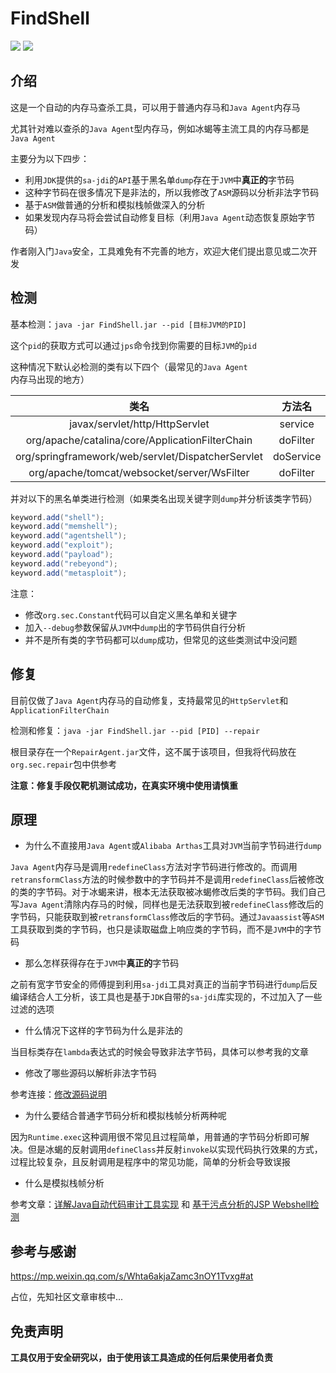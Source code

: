 # FindShell

![](https://img.shields.io/badge/build-passing-brightgreen)
![](https://img.shields.io/badge/Java-8-red)

## 介绍 

这是一个自动的内存马查杀工具，可以用于普通内存马和`Java Agent`内存马

尤其针对难以查杀的`Java Agent`型内存马，例如冰蝎等主流工具的内存马都是`Java Agent`

主要分为以下四步：

- 利用`JDK`提供的`sa-jdi`的`API`基于黑名单`dump`存在于`JVM`中**真正的**字节码
- 这种字节码在很多情况下是非法的，所以我修改了`ASM`源码以分析非法字节码
- 基于`ASM`做普通的分析和模拟栈帧做深入的分析
- 如果发现内存马将会尝试自动修复目标（利用`Java Agent`动态恢复原始字节码）

作者刚入门`Java`安全，工具难免有不完善的地方，欢迎大佬们提出意见或二次开发

## 检测

基本检测：`java -jar FindShell.jar --pid [目标JVM的PID]`

这个`pid`的获取方式可以通过`jps`命令找到你需要的目标`JVM`的`pid`

这种情况下默认必检测的类有以下四个（最常见的`Java Agent`内存马出现的地方）

|                        类名                         |    方法名    | 
|:-------------------------------------------------:|:---------:|
|          javax/servlet/http/HttpServlet           |  service  |
|  org/apache/catalina/core/ApplicationFilterChain  | doFilter  |
| org/springframework/web/servlet/DispatcherServlet | doService |
|    org/apache/tomcat/websocket/server/WsFilter    | doFilter  |

并对以下的黑名单类进行检测（如果类名出现关键字则`dump`并分析该类字节码）

```java
keyword.add("shell");
keyword.add("memshell");
keyword.add("agentshell");
keyword.add("exploit");
keyword.add("payload");
keyword.add("rebeyond");
keyword.add("metasploit");
```

注意：

- 修改`org.sec.Constant`代码可以自定义黑名单和关键字
- 加入`--debug`参数保留从`JVM`中`dump`出的字节码供自行分析
- 并不是所有类的字节码都可以`dump`成功，但常见的这些类测试中没问题

## 修复

目前仅做了`Java Agent`内存马的自动修复，支持最常见的`HttpServlet`和`ApplicationFilterChain`

检测和修复：`java -jar FindShell.jar --pid [PID] --repair`

根目录存在一个`RepairAgent.jar`文件，这不属于该项目，但我将代码放在`org.sec.repair`包中供参考

**注意：修复手段仅靶机测试成功，在真实环境中使用请慎重**

## 原理

- 为什么不直接用`Java Agent`或`Alibaba Arthas`工具对`JVM`当前字节码进行`dump`

`Java Agent`内存马是调用`redefineClass`方法对字节码进行修改的。而调用`retransformClass`方法的时候参数中的字节码并不是调用`redefineClass`后被修改的类的字节码。对于冰蝎来讲，根本无法获取被冰蝎修改后类的字节码。我们自己写`Java Agent`清除内存马的时候，同样也是无法获取到被`redefineClass`修改后的字节码，只能获取到被`retransformClass`修改后的字节码。通过`Javaassist`等`ASM`工具获取到类的字节码，也只是读取磁盘上响应类的字节码，而不是`JVM`中的字节码

- 那么怎样获得存在于`JVM`中**真正的**字节码

之前有宽字节安全的师傅提到利用`sa-jdi`工具对真正的当前字节码进行`dump`后反编译结合人工分析，该工具也是基于`JDK`自带的`sa-jdi`库实现的，不过加入了一些过滤的选项

- 什么情况下这样的字节码为什么是非法的

当目标类存在`lambda`表达式的时候会导致非法字节码，具体可以参考我的文章

- 修改了哪些源码以解析非法字节码

参考连接：[修改源码说明](https://github.com/4ra1n/FindShell/blob/master/src/main/java/org/objectweb/asm/README.md)

- 为什么要结合普通字节码分析和模拟栈帧分析两种呢

因为`Runtime.exec`这种调用很不常见且过程简单，用普通的字节码分析即可解决。但是冰蝎的反射调用`defineClass`并反射`invoke`以实现代码执行效果的方式，过程比较复杂，且反射调用是程序中的常见功能，简单的分析会导致误报

- 什么是模拟栈帧分析

参考文章：[详解Java自动代码审计工具实现](https://tttang.com/archive/1334/) 和 [基于污点分析的JSP Webshell检测](https://xz.aliyun.com/t/10622)

## 参考与感谢

https://mp.weixin.qq.com/s/Whta6akjaZamc3nOY1Tvxg#at

占位，先知社区文章审核中...

## 免责声明

**工具仅用于安全研究以，由于使用该工具造成的任何后果使用者负责**